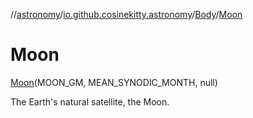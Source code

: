 //[astronomy](../../../../index.md)/[io.github.cosinekitty.astronomy](../../index.md)/[Body](../index.md)/[Moon](index.md)

# Moon

[Moon](index.md)(MOON_GM, MEAN_SYNODIC_MONTH, null)

The Earth's natural satellite, the Moon.

